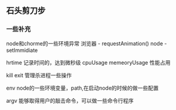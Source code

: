 ## 石头剪刀步

### 一些补充
node和chorme的一些环境异常
浏览器   - requestAnimation()
node    -  setImmidiate

hrtime 记录时间的，达到微秒级
cpuUsage
memeoryUsage  性能占用

kill
exit  管理杀进程一些操作

env node的一些环境变量，path,在启动node的时候的做一些配置

argv 能够取得用户的敲击命令，可以做一些命令行程序